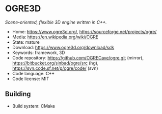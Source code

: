 # OGRE3D

_Scene-oriented, flexible 3D engine written in C++._

- Home: https://www.ogre3d.org/, https://sourceforge.net/projects/ogre/
- Media: https://en.wikipedia.org/wiki/OGRE
- State: mature
- Download: https://www.ogre3d.org/download/sdk
- Keywords: framework, 3D
- Code repository: https://github.com/OGRECave/ogre.git (mirror), https://bitbucket.org/sinbad/ogre/src (hg), https://svn.code.sf.net/p/ogre/code/ (svn)
- Code language: C++
- Code license: MIT

## Building

- Build system: CMake


